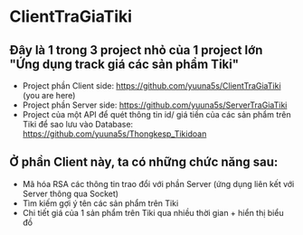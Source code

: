 # ClientTraGiaTiki
## Đây là 1 trong 3 project nhỏ của 1 project lớn "Ứng dụng track giá các sản phẩm Tiki"
  * Project phần Client side: https://github.com/yuuna5s/ClientTraGiaTiki (you are here)
  * Project phần Server side: https://github.com/yuuna5s/ServerTraGiaTiki
  * Project của một API để quét thông tin id/ giá tiền của các sản phẩm trên Tiki để sao lưu vào Database: https://github.com/yuuna5s/Thongkesp_Tikidoan

## Ở phần Client này, ta có những chức năng sau:
  * Mã hóa RSA các thông tin trao đổi với phần Server (ứng dụng liên kết với Server thông qua Socket)
  * Tìm kiếm gợi ý tên các sản phẩm trên Tiki
  * Chi tiết giá của 1 sản phẩm trên Tiki qua nhiều thời gian + hiển thị biểu đồ
